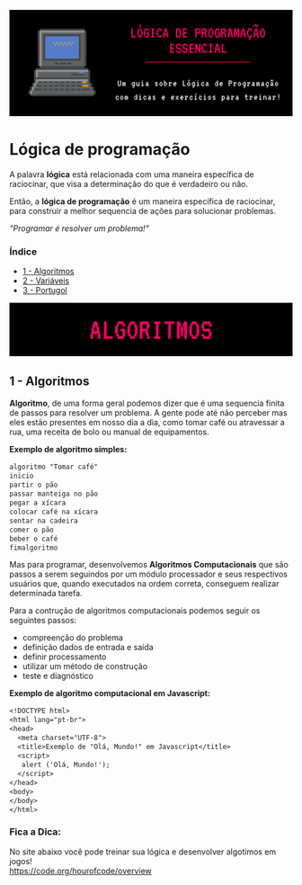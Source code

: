 ![Lógica de Programação Essencial.](img/banner.png)



# Lógica de programação

A palavra **lógica** está relacionada com uma maneira específica de raciocinar, que visa a determinação do que é verdadeiro ou não.

Então, a **lógica de programação** é um maneira específica de raciocinar, para construir a melhor sequencia de ações para solucionar problemas.

*"Programar é resolver um problema!"*

### Índice

* [1 - Algoritmos](#1---algoritmos) 
* [2 - Variáveis](#1---variáveis)
* [3 - Portugol](#3---portugol)



![Lógica de Programação Essencial.](img/algoritmo.png)

## 1 - Algoritmos

**Algoritmo**, de uma forma geral podemos dizer que é uma sequencia finita de passos para resolver um problema. A gente pode até não perceber mas eles estão presentes em nosso dia a dia, como tomar café ou atravessar a rua, uma receita de bolo ou manual de equipamentos.

**Exemplo de algoritmo simples:**
```
algoritmo "Tomar café"
inicio 
partir o pão 
passar manteiga no pão 
pegar a xícara 
colocar café na xícara 
sentar na cadeira 
comer o pão 
beber o café 
fimalgoritmo
```
Mas para programar, desenvolvemos **Algoritmos Computacionais** que são passos a serem seguindos por um módulo processador e seus respectivos usuários que, quando executados na ordem correta, conseguem realizar determinada tarefa.

Para a contrução de algoritmos computacionais podemos seguir os seguintes passos:
* compreenção do problema
* definição dados de entrada e saída
* definir processamento
* utilizar um método de construção
* teste e diagnóstico

**Exemplo de algoritmo computacional em Javascript:**
```
<!DOCTYPE html>
<html lang="pt-br">
<head>  
  <meta charset="UTF-8">
  <title>Exemplo de "Olá, Mundo!" em Javascript</title>
  <script>
   alert ('Olá, Mundo!');
  </script>
</head>
<body>
</body>
</html>
```

### Fica a Dica:
No site abaixo você pode treinar sua lógica e desenvolver algotimos em jogos!<br>
https://code.org/hourofcode/overview
